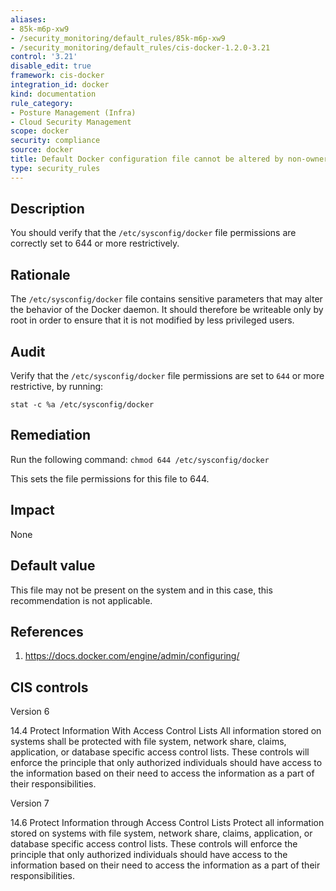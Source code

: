 ```yaml
---
aliases:
- 85k-m6p-xw9
- /security_monitoring/default_rules/85k-m6p-xw9
- /security_monitoring/default_rules/cis-docker-1.2.0-3.21
control: '3.21'
disable_edit: true
framework: cis-docker
integration_id: docker
kind: documentation
rule_category:
- Posture Management (Infra)
- Cloud Security Management
scope: docker
security: compliance
source: docker
title: Default Docker configuration file cannot be altered by non-owners - RHEL
type: security_rules
---
```


## Description

You should verify that the `/etc/sysconfig/docker` file permissions are correctly set to 644 or more restrictively.

## Rationale

The `/etc/sysconfig/docker` file contains sensitive parameters that may alter the behavior of the Docker daemon. It should therefore be writeable only by root in order to ensure that it is not modified by less privileged users.

## Audit

Verify that the `/etc/sysconfig/docker` file permissions are set to `644` or more restrictive, by running: 
```
stat -c %a /etc/sysconfig/docker
```

## Remediation

Run the following command: `chmod 644 /etc/sysconfig/docker`

This sets the file permissions for this file to 644.

## Impact

None

## Default value

This file may not be present on the system and in this case, this recommendation is not applicable.

## References

1. https://docs.docker.com/engine/admin/configuring/

## CIS controls

Version 6

14.4 Protect Information With Access Control Lists All information stored on systems shall be protected with file system, network share, claims, application, or database specific access control lists. These controls will enforce the principle that only authorized individuals should have access to the information based on their need to access the information as a part of their responsibilities.

Version 7

14.6 Protect Information through Access Control Lists Protect all information stored on systems with file system, network share, claims, application, or database specific access control lists. These controls will enforce the principle that only authorized individuals should have access to the information based on their need to access the information as a part of their responsibilities.
